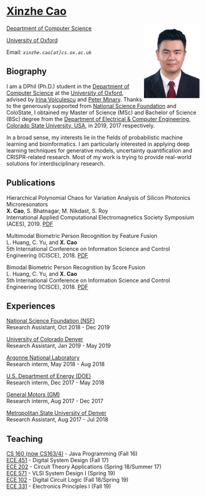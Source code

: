 # [Xinzhe Cao](https://www.cs.ox.ac.uk/people/xinzhe.cao/) 

<img src="https://github.com/thesuperRocky/thesuperRocky.github.io/raw/main/photo.jpg" width = "145" height = "190" alt="pic" align=right />

[Department of Computer Science](http://www.cs.ox.ac.uk/)

[University of Oxford](https://www.ox.ac.uk/)

Email: *`xinzhe.cao[at]cs.ox.ac.uk`*

## **Biography**
I am a DPhil (Ph.D.) student in the [Department of Computer Science](http://www.cs.ox.ac.uk/) at the [University of Oxford](https://www.ox.ac.uk/), advised by [Irina Voiculescu](https://www.cs.ox.ac.uk/people/irina.voiculescu/) and [Peter Minary](https://www.cs.ox.ac.uk/people/peter.minary/).  Thanks to the generously supported from [National Science Foundation](https://www.nsf.gov/) and ColoState, I obtained my Master of Science (MSc) and Bachelor of Science (BSc) degree from the [Department of Electrical & Computer Engineering](https://www.engr.colostate.edu/ece/), [Colorado State University, USA](https://www.colostate.edu/), in 2019, 2017 respectively. 

In a broad sense, my interests lie in the fields of probabilistic machine learning and bioinformatics. I am particularly interested in applying deep learning techniques for generative models, uncertainty quantification and CRISPR-related research. Most of my work is trying to provide real-world solutions for interdisciplinary research. 

## **Publications**
Hierarchical Polynomial Chaos for Variation Analysis of Silicon Photonics Microresonators
<br> **X. Cao**, S. Bhatnagar, M. Nikdast, S. Roy
<br> International Applied Computational Electromagnetics Society Symposium (ACES), 2019. [PDF](https://ieeexplore.ieee.org/abstract/document/8713135) 

Multimodal Biometric Person Recognition by Feature Fusion
<br> L. Huang, C. Yu, and **X. Cao**
<br> 5th International Conference on Information Science and Control Engineering (ICISCE), 2018. [PDF](https://ieeexplore.ieee.org/document/8612736) 

 Bimodal Biometric Person Recognition by Score Fusion
<br> L. Huang, C. Yu, and **X. Cao** 
<br> 5th International Conference on Information Science and Control Engineering (ICISCE), 2018. [PDF](https://ieeexplore.ieee.org/document/8612723) 
 
## **Experiences** 
[National Science Foundation (NSF)](https://www.nsf.gov/)  
Research Assistant, Oct 2018 - Dec 2019

[University of Colorado Denver](https://www.ucdenver.edu/)  
Research Assistant, Jan 2019 - May 2019

[Argonne National Laboratory](https://www.anl.gov/)  
Research interm, May 2018 - Aug 2018

[U.S. Department of Energy (DOE)](https://www.energy.gov/)  
Research interm, Dec 2017 - May 2018

[General Motors (GM)](https://www.gm.com/)  
Research interm, Aug 2017 - Dec 2017

[Metropolitan State University of Denver](https://www.msudenver.edu/)  
Research Assistant, Aug 2017 - Jul 2018

## **Teaching** 
[CS 160 (now CS163/4)](https://compsci.colostate.edu/courses/) - Java Programming (Fall 16)  
[ECE 451](https://www.engr.colostate.edu/ece/courses/) - Digital System Design (Fall 17)  
[ECE 202](https://www.engr.colostate.edu/ece/courses/) - Circuit Theory Applications (Spring 18/Summer 17)  
[ECE 571](https://www.engr.colostate.edu/ece/courses/) - VLSI System Design I (Spring 19)  
[ECE 102](https://www.engr.colostate.edu/ece/courses/) - Digital Circuit Logic (Fall 18/Spring 19)  
[ECE 331](https://www.engr.colostate.edu/ece/courses/) - Electronics Principles I (Fall 19)  



